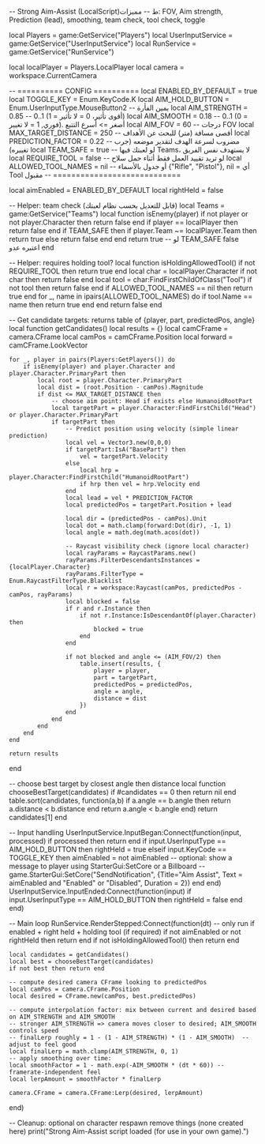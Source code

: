 -- Strong Aim-Assist (LocalScript)ط
-- مميزات: FOV, Aim strength, Prediction (lead), smoothing, team check, tool check, toggle

local Players = game:GetService("Players")
local UserInputService = game:GetService("UserInputService")
local RunService = game:GetService("RunService")

local localPlayer = Players.LocalPlayer
local camera = workspace.CurrentCamera

-- ========== CONFIG ==========
local ENABLED_BY_DEFAULT = true
local TOGGLE_KEY = Enum.KeyCode.K
local AIM_HOLD_BUTTON = Enum.UserInputType.MouseButton2 -- يمين الفأرة
local AIM_STRENGTH = 0.85      -- 0..1  (1 = أقوى تأثير، 0 = لا تأثير)
local AIM_SMOOTH = 0.18        -- 0..1  (0 = فوري, 1 = لا تغيير). أصغر => أسرع التتبع
local AIM_FOV = 60             -- درجات FOV
local MAX_TARGET_DISTANCE = 250 -- أقصى مسافة (متر) للبحث عن الأهداف
local PREDICTION_FACTOR = 0.22 -- مضروب لسرعة الهدف لتقدير موضعه (جرب تغييره)
local TEAM_SAFE = true         -- لو لعبتك فيها Teams، لا يستهدف نفس الفريق
local REQUIRE_TOOL = false     -- لو تريد تقييد العمل فقط أثناء حمل سلاح
local ALLOWED_TOOL_NAMES = nil -- أو جدول بالأسماء {"Rifle", "Pistol"}, nil = أي Tool مقبول
-- ============================

local aimEnabled = ENABLED_BY_DEFAULT
local rightHeld = false

-- Helper: team check (قابل للتعديل بحسب نظام لعبتك)
local Teams = game:GetService("Teams")
local function isEnemy(player)
    if not player or not player.Character then return false end
    if player == localPlayer then return false end
    if TEAM_SAFE then
        if player.Team ~= localPlayer.Team then
            return true
        else
            return false
        end
    end
    return true -- لو TEAM_SAFE false اعتبره عدو
end

-- Helper: requires holding tool?
local function isHoldingAllowedTool()
    if not REQUIRE_TOOL then return true end
    local char = localPlayer.Character
    if not char then return false end
    local tool = char:FindFirstChildOfClass("Tool")
    if not tool then return false end
    if ALLOWED_TOOL_NAMES == nil then return true end
    for _, name in ipairs(ALLOWED_TOOL_NAMES) do
        if tool.Name == name then return true end
    end
    return false
end

-- Get candidate targets: returns table of {player, part, predictedPos, angle}
local function getCandidates()
    local results = {}
    local camCFrame = camera.CFrame
    local camPos = camCFrame.Position
    local forward = camCFrame.LookVector

    for _, player in pairs(Players:GetPlayers()) do
        if isEnemy(player) and player.Character and player.Character.PrimaryPart then
            local root = player.Character.PrimaryPart
            local dist = (root.Position - camPos).Magnitude
            if dist <= MAX_TARGET_DISTANCE then
                -- choose aim point: Head if exists else HumanoidRootPart
                local targetPart = player.Character:FindFirstChild("Head") or player.Character.PrimaryPart
                if targetPart then
                    -- Predict position using velocity (simple linear prediction)
                    local vel = Vector3.new(0,0,0)
                    if targetPart:IsA("BasePart") then
                        vel = targetPart.Velocity
                    else
                        local hrp = player.Character:FindFirstChild("HumanoidRootPart")
                        if hrp then vel = hrp.Velocity end
                    end
                    local lead = vel * PREDICTION_FACTOR
                    local predictedPos = targetPart.Position + lead

                    local dir = (predictedPos - camPos).Unit
                    local dot = math.clamp(forward:Dot(dir), -1, 1)
                    local angle = math.deg(math.acos(dot))

                    -- Raycast visibility check (ignore local character)
                    local rayParams = RaycastParams.new()
                    rayParams.FilterDescendantsInstances = {localPlayer.Character}
                    rayParams.FilterType = Enum.RaycastFilterType.Blacklist
                    local r = workspace:Raycast(camPos, predictedPos - camPos, rayParams)
                    local blocked = false
                    if r and r.Instance then
                        if not r.Instance:IsDescendantOf(player.Character) then
                            blocked = true
                        end
                    end

                    if not blocked and angle <= (AIM_FOV/2) then
                        table.insert(results, {
                            player = player,
                            part = targetPart,
                            predictedPos = predictedPos,
                            angle = angle,
                            distance = dist
                        })
                    end
                end
            end
        end
    end

    return results
end

-- choose best target by closest angle then distance
local function chooseBestTarget(candidates)
    if #candidates == 0 then return nil end
    table.sort(candidates, function(a,b)
        if a.angle == b.angle then
            return a.distance < b.distance
        end
        return a.angle < b.angle
    end)
    return candidates[1]
end

-- Input handling
UserInputService.InputBegan:Connect(function(input, processed)
    if processed then return end
    if input.UserInputType == AIM_HOLD_BUTTON then
        rightHeld = true
    elseif input.KeyCode == TOGGLE_KEY then
        aimEnabled = not aimEnabled
        -- optional: show a message to player using StarterGui:SetCore or a Billboard
        -- game.StarterGui:SetCore("SendNotification", {Title="Aim Assist", Text = aimEnabled and "Enabled" or "Disabled", Duration = 2})
    end
end)
UserInputService.InputEnded:Connect(function(input)
    if input.UserInputType == AIM_HOLD_BUTTON then
        rightHeld = false
    end
end)

-- Main loop
RunService.RenderStepped:Connect(function(dt)
    -- only run if enabled + right held + holding tool (if required)
    if not aimEnabled or not rightHeld then return end
    if not isHoldingAllowedTool() then return end

    local candidates = getCandidates()
    local best = chooseBestTarget(candidates)
    if not best then return end

    -- compute desired camera CFrame looking to predictedPos
    local camPos = camera.CFrame.Position
    local desired = CFrame.new(camPos, best.predictedPos)

    -- compute interpolation factor: mix between current and desired based on AIM_STRENGTH and AIM_SMOOTH
    -- stronger AIM_STRENGTH => camera moves closer to desired; AIM_SMOOTH controls speed
    -- finalLerp roughly = 1 - (1 - AIM_STRENGTH) * (1 - AIM_SMOOTH)  -- adjust to feel good
    local finalLerp = math.clamp(AIM_STRENGTH, 0, 1)
    -- apply smoothing over time:
    local smoothFactor = 1 - math.exp(-AIM_SMOOTH * (dt * 60)) -- framerate-independent feel
    local lerpAmount = smoothFactor * finalLerp

    camera.CFrame = camera.CFrame:Lerp(desired, lerpAmount)
end)

-- Cleanup: optional on character respawn remove things (none created here)
print("Strong Aim-Assist script loaded (for use in your own game).")
